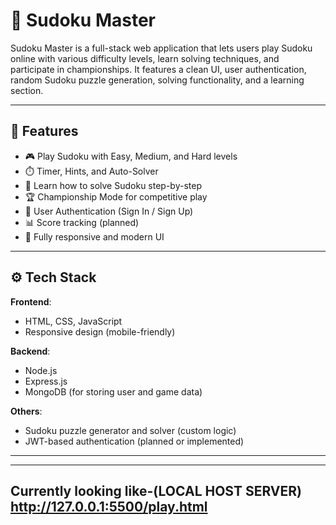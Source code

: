 # 🧠 Sudoku Master

Sudoku Master is a full-stack web application that lets users play Sudoku online with various difficulty levels, learn solving techniques, and participate in championships. It features a clean UI, user authentication, random Sudoku puzzle generation, solving functionality, and a learning section.

---

## 🚀 Features

- 🎮 Play Sudoku with Easy, Medium, and Hard levels
- ⏱️ Timer, Hints, and Auto-Solver
- 🧠 Learn how to solve Sudoku step-by-step
- 🏆 Championship Mode for competitive play
- 🔐 User Authentication (Sign In / Sign Up)
- 📊 Score tracking (planned)
- 🎨 Fully responsive and modern UI

---

## ⚙️ Tech Stack

**Frontend**:
- HTML, CSS, JavaScript
- Responsive design (mobile-friendly)

**Backend**:
- Node.js
- Express.js
- MongoDB (for storing user and game data)

**Others**:
- Sudoku puzzle generator and solver (custom logic)
- JWT-based authentication (planned or implemented)

---
---
Currently looking like-(LOCAL HOST SERVER)
http://127.0.0.1:5500/play.html
---
